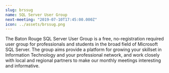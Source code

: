 ```yaml
---
slug: brssug
name: SQL Server User Group
next-meeting: "2019-07-10T17:45:00.000Z"
icon: ../assets/brssug.png
---
```


The Baton Rouge SQL Server User Group is a free, no-registration required user group for professionals and students in the broad field of Microsoft SQL Server. The group aims provide a platform for growing your skillset in Information Technology and your professional network, and work closely with local and regional partners to make our monthly meetings interesting and informative. 
